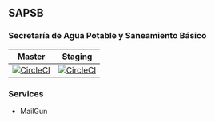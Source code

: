 ## SAPSB

### Secretaría de Agua Potable y Saneamiento Básico

| Master  | Staging |
| ------------- | ------------- |
| [![CircleCI](https://circleci.com/gh/siluminlabs/sapsb/tree/master.svg?style=svg&circle-token=4ff124864a799a498a02e1d4fbb05a682a2362e5)](https://circleci.com/gh/siluminlabs/sapsb/tree/master)  | [![CircleCI](https://circleci.com/gh/siluminlabs/sapsb/tree/staging.svg?style=svg&circle-token=4ff124864a799a498a02e1d4fbb05a682a2362e5)](https://circleci.com/gh/siluminlabs/sapsb/tree/staging)  |

### Services

- MailGun

